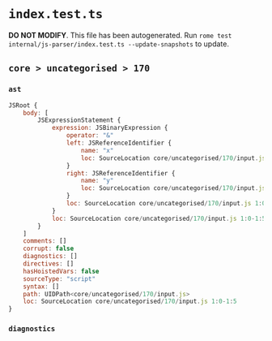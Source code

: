 # `index.test.ts`

**DO NOT MODIFY**. This file has been autogenerated. Run `rome test internal/js-parser/index.test.ts --update-snapshots` to update.

## `core > uncategorised > 170`

### `ast`

```javascript
JSRoot {
	body: [
		JSExpressionStatement {
			expression: JSBinaryExpression {
				operator: "&"
				left: JSReferenceIdentifier {
					name: "x"
					loc: SourceLocation core/uncategorised/170/input.js 1:0-1:1 (x)
				}
				right: JSReferenceIdentifier {
					name: "y"
					loc: SourceLocation core/uncategorised/170/input.js 1:4-1:5 (y)
				}
				loc: SourceLocation core/uncategorised/170/input.js 1:0-1:5
			}
			loc: SourceLocation core/uncategorised/170/input.js 1:0-1:5
		}
	]
	comments: []
	corrupt: false
	diagnostics: []
	directives: []
	hasHoistedVars: false
	sourceType: "script"
	syntax: []
	path: UIDPath<core/uncategorised/170/input.js>
	loc: SourceLocation core/uncategorised/170/input.js 1:0-1:5
}
```

### `diagnostics`

```

```
